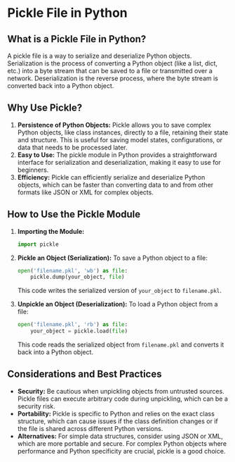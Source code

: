 # Pickle File in Python

## What is a Pickle File in Python?

A pickle file is a way to serialize and deserialize Python objects. Serialization is the process of converting a Python object (like a list, dict, etc.) into a byte stream that can be saved to a file or transmitted over a network. Deserialization is the reverse process, where the byte stream is converted back into a Python object.

## Why Use Pickle?

1. **Persistence of Python Objects:** Pickle allows you to save complex Python objects, like class instances, directly to a file, retaining their state and structure. This is useful for saving model states, configurations, or data that needs to be processed later.
2. **Easy to Use:** The pickle module in Python provides a straightforward interface for serialization and deserialization, making it easy to use for beginners.
3. **Efficiency:** Pickle can efficiently serialize and deserialize Python objects, which can be faster than converting data to and from other formats like JSON or XML for complex objects.

## How to Use the Pickle Module

1. **Importing the Module:**

   ```python
   import pickle
   ```

2. **Pickle an Object (Serialization):** To save a Python object to a file:

   ```python
   open('filename.pkl', 'wb') as file:
       pickle.dump(your_object, file)
   ```

   This code writes the serialized version of `your_object` to `filename.pkl`.

3. **Unpickle an Object (Deserialization):** To load a Python object from a file:

   ```python
   open('filename.pkl', 'rb') as file:
       your_object = pickle.load(file)
   ```

   This code reads the serialized object from `filename.pkl` and converts it back into a Python object.

## Considerations and Best Practices

- **Security:** Be cautious when unpickling objects from untrusted sources. Pickle files can execute arbitrary code during unpickling, which can be a security risk.
- **Portability:** Pickle is specific to Python and relies on the exact class structure, which can cause issues if the class definition changes or if the file is shared across different Python versions.
- **Alternatives:** For simple data structures, consider using JSON or XML, which are more portable and secure. For complex Python objects where performance and Python specificity are crucial, pickle is a good choice.